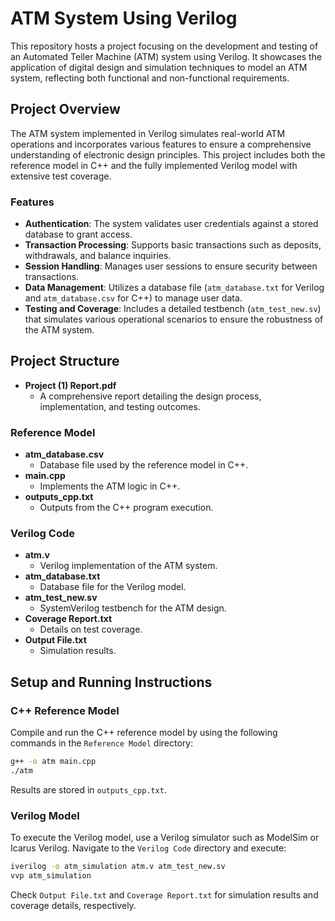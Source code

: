 # ATM System Using Verilog

This repository hosts a project focusing on the development and testing of an Automated Teller Machine (ATM) system using Verilog. It showcases the application of digital design and simulation techniques to model an ATM system, reflecting both functional and non-functional requirements.

## Project Overview

The ATM system implemented in Verilog simulates real-world ATM operations and incorporates various features to ensure a comprehensive understanding of electronic design principles. This project includes both the reference model in C++ and the fully implemented Verilog model with extensive test coverage.

### Features

- **Authentication**: The system validates user credentials against a stored database to grant access.
- **Transaction Processing**: Supports basic transactions such as deposits, withdrawals, and balance inquiries.
- **Session Handling**: Manages user sessions to ensure security between transactions.
- **Data Management**: Utilizes a database file (`atm_database.txt` for Verilog and `atm_database.csv` for C++) to manage user data.
- **Testing and Coverage**: Includes a detailed testbench (`atm_test_new.sv`) that simulates various operational scenarios to ensure the robustness of the ATM system.

## Project Structure

- **Project (1) Report.pdf**
  - A comprehensive report detailing the design process, implementation, and testing outcomes.

### Reference Model

- **atm_database.csv**
  - Database file used by the reference model in C++.
- **main.cpp**
  - Implements the ATM logic in C++.
- **outputs_cpp.txt**
  - Outputs from the C++ program execution.

### Verilog Code

- **atm.v**
  - Verilog implementation of the ATM system.
- **atm_database.txt**
  - Database file for the Verilog model.
- **atm_test_new.sv**
  - SystemVerilog testbench for the ATM design.
- **Coverage Report.txt**
  - Details on test coverage.
- **Output File.txt**
  - Simulation results.

## Setup and Running Instructions

### C++ Reference Model
Compile and run the C++ reference model by using the following commands in the `Reference Model` directory:
```bash
g++ -o atm main.cpp
./atm
```
Results are stored in `outputs_cpp.txt`.

### Verilog Model
To execute the Verilog model, use a Verilog simulator such as ModelSim or Icarus Verilog. Navigate to the `Verilog Code` directory and execute:
```bash
iverilog -o atm_simulation atm.v atm_test_new.sv
vvp atm_simulation
```
Check `Output File.txt` and `Coverage Report.txt` for simulation results and coverage details, respectively.
